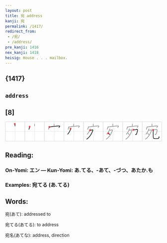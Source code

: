 ```yaml
---
layout: post
title: 宛 address
kanji: 宛
permalink: /1417/
redirect_from:
 - /宛/
 - /address/
pre_kanji: 1416
nex_kanji: 1418
heisig: House . . . mailbox.
---
```


## {1417}

## `address`

## [8]

<div class="stroke"><img src="../images/E5AE9B.png" /></div>

## Reading:

### On-Yomi: エン &mdash; Kun-Yomi: あ.てる、-あて、-づつ、あたか.も

### Examples: 宛てる (あ.てる)

## Words:

宛(あて): addressed to

宛てる(あてる): to address

宛名(あてな): address, direction
